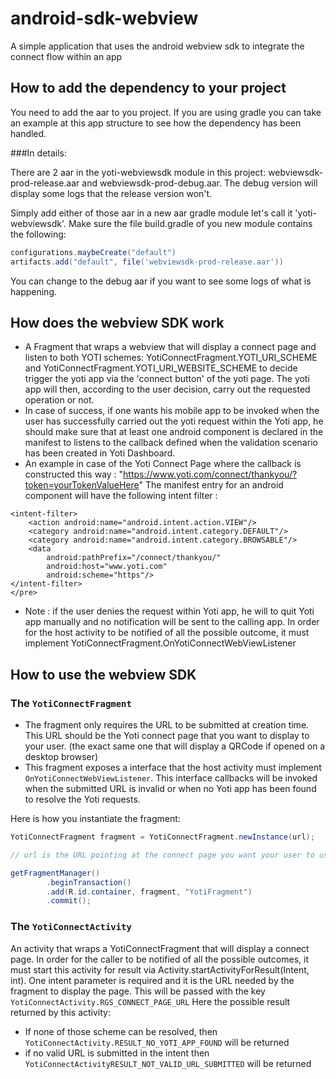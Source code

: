 android-sdk-webview
===================
A simple application that uses the android webview sdk to integrate the connect flow within an app

How to add the dependency to your project
-----------------------------------------
You need to add the aar to you project. If you are using gradle you can take an example at this app
structure to see how the dependency has been handled.

###In details:

There are 2 aar in the yoti-webviewsdk module in this project: webviewsdk-prod-release.aar and webviewsdk-prod-debug.aar.
The debug version will display some logs that the release version won't.

Simply add either of those aar in a new aar gradle module let's call it 'yoti-webviewsdk'.
Make sure the file build.gradle of you new module contains the following:
```groovy
configurations.maybeCreate("default")
artifacts.add("default", file('webviewsdk-prod-release.aar'))
```
You can change to the debug aar if you want to see some logs of what is happening.

How does the webview SDK work
-----------------------------

* A Fragment that wraps a webview that will display a connect page and listen to both YOTI schemes: YotiConnectFragment.YOTI_URI_SCHEME
and YotiConnectFragment.YOTI_URI_WEBSITE_SCHEME to decide trigger the yoti app via the 'connect button' of the yoti page. The yoti app
will then, according to the user decision, carry out the requested operation or not.
* In case of success, if one wants his mobile app to be invoked when the user has successfully carried out the yoti request within the Yoti app,
he should make sure that at least one android component is declared in the manifest to listens to the callback defined when the
validation scenario has been created in Yoti Dashboard.
* An example in case of the Yoti Connect Page where the callback is constructed this way : "https://www.yoti.com/connect/thankyou/?token=yourTokenValueHere"
The manifest entry for an android component will have the following intent filter :
```html<pre>
<intent-filter>
    <action android:name="android.intent.action.VIEW"/>
    <category android:name="android.intent.category.DEFAULT"/>
    <category android:name="android.intent.category.BROWSABLE"/>
    <data
        android:pathPrefix="/connect/thankyou/"
        android:host="www.yoti.com"
        android:scheme="https"/>
</intent-filter>
</pre>
```
* Note : if the user denies the request within Yoti app, he will to quit Yoti app manually and no notification will be sent to the calling app.
In order for the host activity to be notified of all the possible outcome, it must implement YotiConnectFragment.OnYotiConnectWebViewListener

How to use the webview SDK
--------------------------
### The ```YotiConnectFragment```
* The fragment only requires the URL to be submitted at creation time. This URL should be the Yoti connect
page that you want to display to your user. (the exact same one that will display a QRCode if opened on a desktop browser)
* This fragment exposes a interface that the host activity must implement ```OnYotiConnectWebViewListener```.
This interface callbacks will be invoked when the submitted URL is invalid or when no Yoti app has been found to resolve
the Yoti requests.

Here is how you instantiate the fragment:
```java
YotiConnectFragment fragment = YotiConnectFragment.newInstance(url);

// url is the URL pointing at the connect page you want your user to use

getFragmentManager()
        .beginTransaction()
        .add(R.id.container, fragment, "YotiFragment")
        .commit();
```
### The ```YotiConnectActivity```
An activity that wraps a YotiConnectFragment that will display a connect page.
In order for the caller to be notified of all the possible outcomes, it must start this activity for result
via Activity.startActivityForResult(Intent, int). One intent parameter is required and it is the URL needed by the
fragment to display the page. This will be passed with the key ```YotiConnectActivity.RGS_CONNECT_PAGE_URL```
Here the possible result returned by this activity:
* If none of those scheme can be resolved, then ```YotiConnectActivity.RESULT_NO_YOTI_APP_FOUND``` will be returned</li>
* if no valid URL is submitted in the intent then ```YotiConnectActivityRESULT_NOT_VALID_URL_SUBMITTED``` will be returned</li>